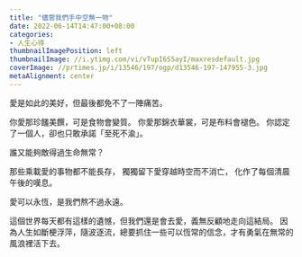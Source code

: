 ```yaml
---
title: "儘管我們手中空無一物"
date: 2022-06-14T14:47:00+08:00
categories:
- 人生心得
thumbnailImagePosition: left
thumbnailImage: //i.ytimg.com/vi/vTupI6S5ayI/maxresdefault.jpg
coverImage: //prtimes.jp/i/13546/197/ogp/d13546-197-147955-3.jpg
metaAlignment: center
---
```

愛是如此的美好，但最後都免不了一陣痛苦。
<!--more-->

你愛那珍饈美饌，可是食物會變質。
你愛那錦衣華裳，可是布料會褪色。
你認定了一個人，卻也只敢承諾「至死不渝」。

誰又能夠敵得過生命無常？

那些乘載愛的事物都不能長存，
獨獨留下愛穿越時空而不消亡，
化作了每個清晨午後的嘆息。

愛可以永恆，是我們熬不過永遠。

這個世界每天都有這樣的遺憾，但我們還是會去愛，義無反顧地走向這結局。
因為人生如斷梗浮萍，隨波逐流，總要抓住一些可以恆常的信念，才有勇氣在無常的風浪裡活下去。
